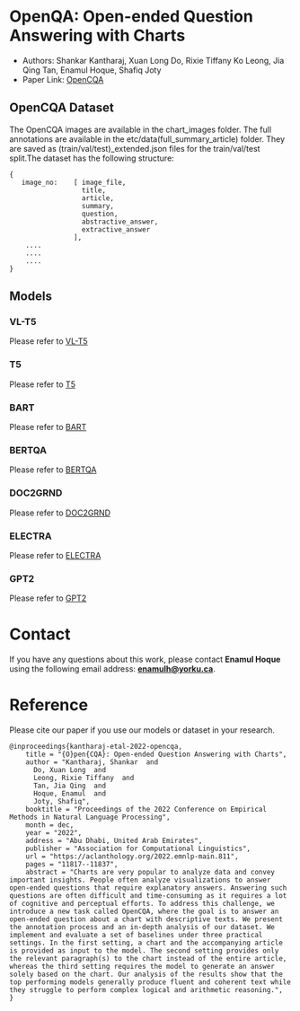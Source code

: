 # OpenQA: Open-ended Question Answering with Charts

* Authors: Shankar Kantharaj, Xuan Long Do, Rixie Tiffany Ko Leong, Jia Qing Tan, Enamul Hoque, Shafiq Joty
* Paper Link: [OpenCQA](https://aclanthology.org/2022.emnlp-main.811/)


## OpenCQA Dataset
The OpenCQA images are available in the chart_images folder. The full annotations are available in the etc/data(full_summary_article) folder. They are saved as (train/val/test)_extended.json files for the train/val/test split.The dataset has the following structure:


```
{	
   image_no:    [ image_file,
				  title,
				  article,
				  summary,
				  question,
				  abstractive_answer,
				  extractive_answer
				],
	....
	....
	....
}
```

 
## Models

### VL-T5
Please refer to [VL-T5](https://github.com/vis-nlp/OpenCQA/tree/main/baseline_models/VLT5)

### T5 
Please refer to [T5](https://github.com/vis-nlp/OpenCQA/tree/main/baseline_models/T5)

### BART
Please refer to [BART](https://github.com/vis-nlp/OpenCQA/tree/main/baseline_models/bart)

### BERTQA 
Please refer to [BERTQA](https://github.com/vis-nlp/OpenCQA/tree/main/baseline_models/bertqa)

### DOC2GRND 
Please refer to [DOC2GRND](https://github.com/vis-nlp/OpenCQA/tree/main/baseline_models/doc2grnd)

### ELECTRA
Please refer to [ELECTRA](https://github.com/vis-nlp/OpenCQA/tree/main/baseline_models/electra)

### GPT2 
Please refer to [GPT2](https://github.com/vis-nlp/OpenCQA/tree/main/baseline_models/gpt2)

# Contact
If you have any questions about this work, please contact **Enamul Hoque** using the following email address: **enamulh@yorku.ca**.
 

# Reference
Please cite our paper if you use our models or dataset in your research. 

```
@inproceedings{kantharaj-etal-2022-opencqa,
    title = "{O}pen{CQA}: Open-ended Question Answering with Charts",
    author = "Kantharaj, Shankar  and
      Do, Xuan Long  and
      Leong, Rixie Tiffany  and
      Tan, Jia Qing  and
      Hoque, Enamul  and
      Joty, Shafiq",
    booktitle = "Proceedings of the 2022 Conference on Empirical Methods in Natural Language Processing",
    month = dec,
    year = "2022",
    address = "Abu Dhabi, United Arab Emirates",
    publisher = "Association for Computational Linguistics",
    url = "https://aclanthology.org/2022.emnlp-main.811",
    pages = "11817--11837",
    abstract = "Charts are very popular to analyze data and convey important insights. People often analyze visualizations to answer open-ended questions that require explanatory answers. Answering such questions are often difficult and time-consuming as it requires a lot of cognitive and perceptual efforts. To address this challenge, we introduce a new task called OpenCQA, where the goal is to answer an open-ended question about a chart with descriptive texts. We present the annotation process and an in-depth analysis of our dataset. We implement and evaluate a set of baselines under three practical settings. In the first setting, a chart and the accompanying article is provided as input to the model. The second setting provides only the relevant paragraph(s) to the chart instead of the entire article, whereas the third setting requires the model to generate an answer solely based on the chart. Our analysis of the results show that the top performing models generally produce fluent and coherent text while they struggle to perform complex logical and arithmetic reasoning.",
}
```